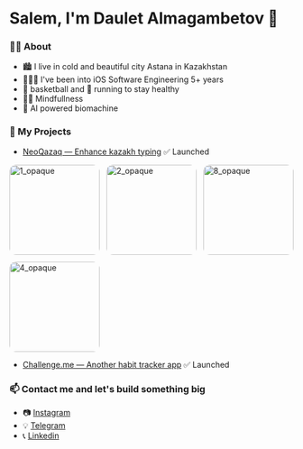 # Salem, I'm Daulet Almagambetov 👋

### 🙋‍♂️ About

- 🏙️ I live in cold and beautiful city Astana in Kazakhstan
- 👨🏽‍💻 I've been into iOS Software Engineering 5+ years
- 🏀 basketball and 👟 running to stay healthy
- 🧘🏾 Mindfullness
- 🦾 AI powered biomachine


### 🚀 My Projects

- [NeoQazaq — Enhance kazakh typing](https://apps.apple.com/kz/app/neoqazaq/id6478051876) ✅ Launched

<div style="display: flex; flex-wrap: wrap; gap: 12px;">
  <img src="https://github.com/daukabase/daukabase/assets/31764630/70a3d63f-1675-433d-809a-0f4ef80a90cb" alt="1_opaque" width="160" style="border-radius: 12px;">
  <img src="https://github.com/daukabase/daukabase/assets/31764630/7864c9cb-b01c-44f3-a3c8-40873c464c6c" alt="2_opaque" width="160" style="border-radius: 12px;">
  <img src="https://github.com/daukabase/daukabase/assets/31764630/8649eaa6-6f31-4c48-ade0-9da3d99ed3af" alt="8_opaque" width="160" style="border-radius: 12px;">
  <img src="https://github.com/daukabase/daukabase/assets/31764630/85c0053e-924a-4f5f-8d89-b3dcfe59c80b" alt="4_opaque" width="160" style="border-radius: 12px;">
</div>

- [Challenge.me — Another habit tracker app](https://apps.apple.com/kz/app/challenge-me/id1540571421) ✅ Launched


### 📫 Contact me and let's build something big

- 📷 [Instagram](https://www.instagram.com/almagambetoff) 
- 💡 [Telegram](https://t.me/daukabase)
- 📞 [Linkedin](https://www.linkedin.com/in/daukabase/)
